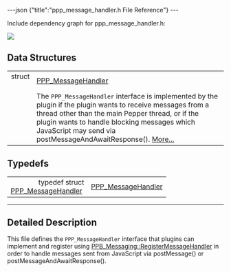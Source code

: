 ---json {"title":"ppp_message_handler.h File Reference"} ---

Include dependency graph for ppp_message_handler.h:

![](/docs/native-client/pepper_beta/c/ppp__message__handler_8h__incl.png)

## Data Structures

<table><tbody><tr class="odd"><td style="text-align: right;">struct  </td><td><a href="/docs/native-client/pepper_beta/c/struct_p_p_p___message_handler__0__2/" class="el">PPP_MessageHandler</a></td></tr><tr class="even"><td style="text-align: right;"> </td><td>The <code>PPP_MessageHandler</code> interface is implemented by the plugin if the plugin wants to receive messages from a thread other than the main Pepper thread, or if the plugin wants to handle blocking messages which JavaScript may send via postMessageAndAwaitResponse(). <a href="/docs/native-client/pepper_beta/c/struct_p_p_p___message_handler__0__2#details">More...</a><br />
</td></tr></tbody></table>

## Typedefs

<table><tbody><tr class="odd"><td style="text-align: right;">typedef struct<br />
<a href="/docs/native-client/pepper_beta/c/struct_p_p_p___message_handler__0__2/" class="el">PPP_MessageHandler</a> </td><td><a href="/docs/native-client/pepper_beta/c/group___interfaces#gac581e9ff6162ebea9f26153854e7d6f2" class="el">PPP_MessageHandler</a></td></tr></tbody></table>

---

<span id="details" class="anchor" style="margin: 0;"></span>

## Detailed Description

This file defines the `PPP_MessageHandler` interface that plugins can implement and register using <a href="/docs/native-client/pepper_beta/c/struct_p_p_b___messaging__1__2#ae5abee73dc21a290514f7f3554a7e895" class="el" title="Registers a handler for receiving messages from JavaScript.">PPB_Messaging::RegisterMessageHandler</a> in order to handle messages sent from JavaScript via postMessage() or postMessageAndAwaitResponse().
